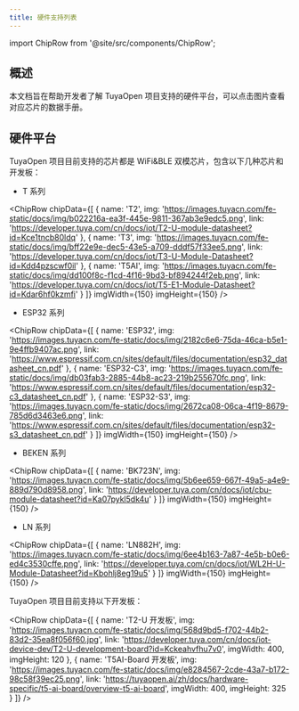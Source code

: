```yaml
---
title: 硬件支持列表
---
```


import ChipRow from '@site/src/components/ChipRow';

## 概述

本文档旨在帮助开发者了解 TuyaOpen 项目支持的硬件平台，可以点击图片查看对应芯片的数据手册。

## 硬件平台

TuyaOpen 项目目前支持的芯片都是 WiFi&BLE 双模芯片，包含以下几种芯片和开发板：

 - T 系列

<ChipRow 
   chipData={[
      { name: 'T2', img: 'https://images.tuyacn.com/fe-static/docs/img/b022216a-ea3f-445e-9811-367ab3e9edc5.png', link: 'https://developer.tuya.com/cn/docs/iot/T2-U-module-datasheet?id=Kce1tncb80ldq' },
      { name: 'T3', img: 'https://images.tuyacn.com/fe-static/docs/img/bff22e9e-dec5-43e5-a709-dddf57f33ee5.png', link: 'https://developer.tuya.com/cn/docs/iot/T3-U-Module-Datasheet?id=Kdd4pzscwf0il' },
      { name: 'T5AI', img: 'https://images.tuyacn.com/fe-static/docs/img/dd100f8c-f1cd-4f16-9bd3-bf894244f2eb.png', link: 'https://developer.tuya.com/cn/docs/iot/T5-E1-Module-Datasheet?id=Kdar6hf0kzmfi' }
   ]}
  imgWidth={150}
  imgHeight={150}
/>

 - ESP32 系列

<ChipRow 
   chipData={[
      { name: 'ESP32', img: 'https://images.tuyacn.com/fe-static/docs/img/2182c6e6-75da-46ca-b5e1-9e4ffb9407ac.png', link: 'https://www.espressif.com.cn/sites/default/files/documentation/esp32_datasheet_cn.pdf' },
      { name: 'ESP32-C3', img: 'https://images.tuyacn.com/fe-static/docs/img/db03fab3-2885-44b8-ac23-219b255670fc.png', link: 'https://www.espressif.com.cn/sites/default/files/documentation/esp32-c3_datasheet_cn.pdf' },
      { name: 'ESP32-S3', img: 'https://images.tuyacn.com/fe-static/docs/img/2672ca08-06ca-4f19-8679-785d6d3463e6.png', link: 'https://www.espressif.com.cn/sites/default/files/documentation/esp32-s3_datasheet_cn.pdf' }
   ]}
  imgWidth={150}
  imgHeight={150}
/>

 - BEKEN 系列

<ChipRow 
   chipData={[
      { name: 'BK723N', img: 'https://images.tuyacn.com/fe-static/docs/img/5b6ee659-667f-49a5-a4e9-889d790d8958.png', link: 'https://developer.tuya.com/cn/docs/iot/cbu-module-datasheet?id=Ka07pykl5dk4u' }
   ]}
  imgWidth={150}
  imgHeight={150}
/>

 - LN 系列

<ChipRow 
   chipData={[
      { name: 'LN882H', img: 'https://images.tuyacn.com/fe-static/docs/img/6ee4b163-7a87-4e5b-b0e6-ed4c3530cffe.png', link: 'https://developer.tuya.com/cn/docs/iot/WL2H-U-Module-Datasheet?id=Kbohlj8eg19u5' }
   ]}
  imgWidth={150}
  imgHeight={150}
/>

TuyaOpen 项目目前支持以下开发板：

<ChipRow 
   chipData={[
      { name: 'T2-U 开发板', img: 'https://images.tuyacn.com/fe-static/docs/img/568d9bd5-f702-44b2-83d2-35ea8f056f60.jpg', link: 'https://developer.tuya.com/cn/docs/iot-device-dev/T2-U-development-board?id=Kckeahvfhu7v0', imgWidth: 400, imgHeight: 120 },
      { name: 'T5AI-Board 开发板', img: 'https://images.tuyacn.com/fe-static/docs/img/e8284567-2cde-43a7-b172-98c58f39ec25.png', link: 'https://tuyaopen.ai/zh/docs/hardware-specific/t5-ai-board/overview-t5-ai-board', imgWidth: 400, imgHeight: 325 }
   ]}
/>
